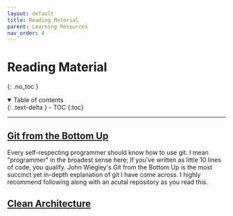 ```yaml
---
layout: default
title: Reading Material
parent: Learning Resources
nav_order: 4
---
```


# Reading Material
{: .no_toc }

<details open markdown="block">
  <summary>
    Table of contents
  </summary>
  {: .text-delta }
- TOC
{:toc}
</details>

---

## [Git from the Bottom Up](https://jwiegley.github.io/git-from-the-bottom-up/)

Every self-respecting programmer should know how to use git. I mean "programmer" in the broadest sense here; If you've written as little 10 lines of code, you qualify. John Wiegley's Git from the Bottom Up is the most succinct yet in-depth explanation of git I have come across. I highly recommend following along with an acutal repository as you read this.


## [Clean Architecture](https://learning.oreilly.com/library/view/clean-architecture-a/9780134494272/)
